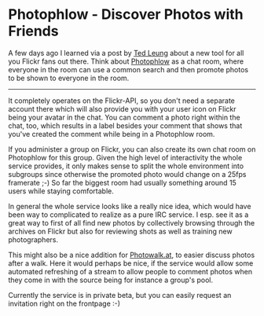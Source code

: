# Photophlow - Discover Photos with Friends

<img src="{uploads}/photophlow_logo.png" alt="" class="left" />A few days ago I learned via a post by [Ted Leung](http://www.sauria.com/blog/2008/01/02/photo-20-photophlow/) about a new tool for
all you Flickr fans out there. Think about [Photophlow](http://www.photophlow.com) as a chat room, where everyone
in the room can use a common search and then promote photos to be 
shown to everyone in the room.

-------------------------------

It completely operates on the Flickr-API, 
so you don't need a separate account there which will also provide you with
your user icon on Flickr being your avatar in the chat. You can
comment a photo right within the chat, too, which results in a label besides
your comment that shows that you've created the comment while being in
a Photophlow room.

If you administer a group on Flickr, you can also create its own chat room on 
Photophlow for this group. Given the high level of interactivity the whole
service provides, it only makes sense to split the whole environment
into subgroups since otherwise the promoted photo would change on a
25fps framerate ;-) So far the biggest room had usually something around
15 users while staying comfortable.

In general the whole service looks like a really nice idea, which would have
been way to complicated to realize as a pure IRC service. I esp. see it as
a great way to first of all find new photos by collectively browsing through
the archives on Flickr but also for reviewing shots as well as training 
new photographers.

This might also be a nice addition for [Photowalk.at](http://photowalk.at), to easier discuss photos
after a walk. Here it would perhaps be nice, if the service would allow
some automated refreshing of a stream to allow people to comment photos
when they come in with the source being for instance a group's pool.

Currently the service is in private beta, but you can easily request an 
invitation right on the frontpage :-)